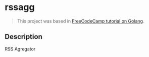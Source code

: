 # rssagg

> This project was based in [FreeCodeCamp tutorial on Golang](https://www.youtube.com/watch?v=un6ZyFkqFKo).

Description
-

RSS Agregator

